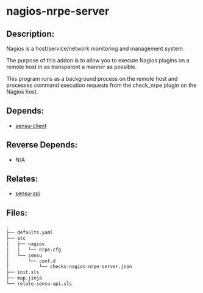 # nagios-nrpe-server

## Description:

Nagios is a host/service/network monitoring and management system.

The purpose of this addon is to allow you to execute Nagios plugins on a remote host in as transparent a manner as possible.

This program runs as a background process on the remote host and processes command execution requests from the check\_nrpe plugin on the Nagios host.

## Depends:

  -  [sensu-client](/salt/sensu-client)

## Reverse Depends:

  -  N/A

## Relates:

  -  [sensu-api](/salt/sensu-api)

## Files:

```bash
.
├── defaults.yaml
├── etc
│   ├── nagios
│   │   └── nrpe.cfg
│   └── sensu
│       └── conf.d
│           └── checks-nagios-nrpe-server.json
├── init.sls
├── map.jinja
└── relate-sensu-api.sls
```
